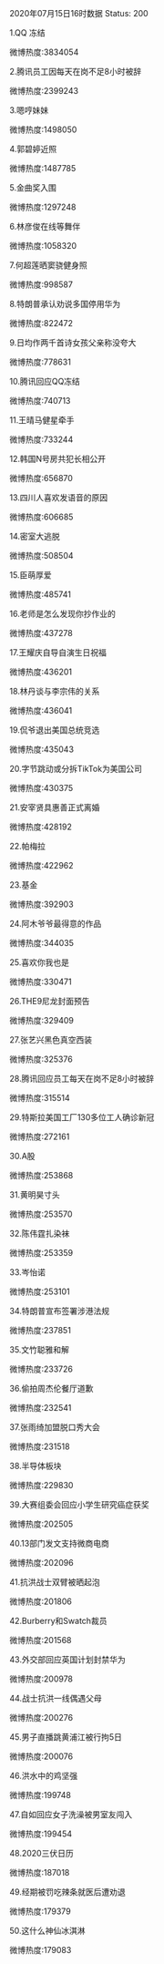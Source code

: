 2020年07月15日16时数据
Status: 200

1.QQ 冻结

微博热度:3834054

2.腾讯员工因每天在岗不足8小时被辞

微博热度:2399243

3.嗯哼妹妹

微博热度:1498050

4.郭碧婷近照

微博热度:1487785

5.金曲奖入围

微博热度:1297248

6.林彦俊在线等舞伴

微博热度:1058320

7.何超莲晒窦骁健身照

微博热度:998587

8.特朗普承认劝说多国停用华为

微博热度:822472

9.日均作两千首诗女孩父亲称没夸大

微博热度:778631

10.腾讯回应QQ冻结

微博热度:740713

11.王晴马健星牵手

微博热度:733244

12.韩国N号房共犯长相公开

微博热度:656870

13.四川人喜欢发语音的原因

微博热度:606685

14.密室大逃脱

微博热度:508504

15.臣萌厚爱

微博热度:485741

16.老师是怎么发现你抄作业的

微博热度:437278

17.王耀庆自导自演生日祝福

微博热度:436201

18.林丹谈与李宗伟的关系

微博热度:436041

19.侃爷退出美国总统竞选

微博热度:435043

20.字节跳动或分拆TikTok为美国公司

微博热度:430375

21.安宰贤具惠善正式离婚

微博热度:428192

22.帕梅拉

微博热度:422962

23.基金

微博热度:392903

24.阿木爷爷最得意的作品

微博热度:344035

25.喜欢你我也是

微博热度:330471

26.THE9尼龙封面预告

微博热度:329409

27.张艺兴黑色真空西装

微博热度:325376

28.腾讯回应员工每天在岗不足8小时被辞

微博热度:315514

29.特斯拉美国工厂130多位工人确诊新冠

微博热度:272161

30.A股

微博热度:253868

31.黄明昊寸头

微博热度:253570

32.陈伟霆扎染袜

微博热度:253359

33.岑怡诺

微博热度:253101

34.特朗普宣布签署涉港法规

微博热度:237851

35.文竹聪雅和解

微博热度:233726

36.偷拍周杰伦餐厅道歉

微博热度:232541

37.张雨绮加盟脱口秀大会

微博热度:231518

38.半导体板块

微博热度:229830

39.大赛组委会回应小学生研究癌症获奖

微博热度:202505

40.13部门发文支持微商电商

微博热度:202096

41.抗洪战士双臂被晒起泡

微博热度:201806

42.Burberry和Swatch裁员

微博热度:201568

43.外交部回应英国计划封禁华为

微博热度:200978

44.战士抗洪一线偶遇父母

微博热度:200276

45.男子直播跳黄浦江被行拘5日

微博热度:200076

46.洪水中的鸡坚强

微博热度:199748

47.自如回应女子洗澡被男室友闯入

微博热度:199454

48.2020三伏日历

微博热度:187018

49.经期被罚吃辣条就医后遭劝退

微博热度:179379

50.这什么神仙冰淇淋

微博热度:179083

